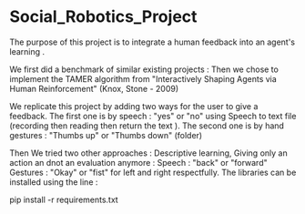 # Social_Robotics_Project
The purpose of this project is to integrate a human feedback into an agent's learning .

We first did a benchmark of similar existing projects :
Then we chose to implement  the TAMER algorithm from "Interactively Shaping Agents via Human Reinforcement" (Knox, Stone - 2009)

We replicate this project by adding two ways for the user to give a feedback.
The first one is by speech : "yes" or "no" using Speech to text file (recording then reading then return the text ).
The second one is by hand gestures : "Thumbs up" or "Thumbs down" (folder)

Then We tried two other approaches :
Descriptive learning, Giving only an action an dnot an evaluation anymore :
Speech :  "back" or "forward"
Gestures : "Okay" or "fist"
for left and right respectfully.
The libraries can be installed using the line :

pip install -r requirements.txt
